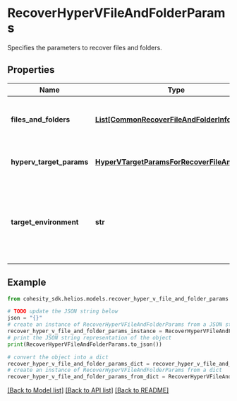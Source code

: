 # RecoverHyperVFileAndFolderParams

Specifies the parameters to recover files and folders.

## Properties

Name | Type | Description | Notes
------------ | ------------- | ------------- | -------------
**files_and_folders** | [**List[CommonRecoverFileAndFolderInfo]**](CommonRecoverFileAndFolderInfo.md) | Specifies the info about the files and folders to be recovered. | 
**hyperv_target_params** | [**HyperVTargetParamsForRecoverFileAndFolder**](HyperVTargetParamsForRecoverFileAndFolder.md) | Specifies the parameters to recover to a HyperV target. | [optional] 
**target_environment** | **str** | Specifies the environment of the recovery target. The corresponding params below must be filled out. | 

## Example

```python
from cohesity_sdk.helios.models.recover_hyper_v_file_and_folder_params import RecoverHyperVFileAndFolderParams

# TODO update the JSON string below
json = "{}"
# create an instance of RecoverHyperVFileAndFolderParams from a JSON string
recover_hyper_v_file_and_folder_params_instance = RecoverHyperVFileAndFolderParams.from_json(json)
# print the JSON string representation of the object
print(RecoverHyperVFileAndFolderParams.to_json())

# convert the object into a dict
recover_hyper_v_file_and_folder_params_dict = recover_hyper_v_file_and_folder_params_instance.to_dict()
# create an instance of RecoverHyperVFileAndFolderParams from a dict
recover_hyper_v_file_and_folder_params_from_dict = RecoverHyperVFileAndFolderParams.from_dict(recover_hyper_v_file_and_folder_params_dict)
```
[[Back to Model list]](../README.md#documentation-for-models) [[Back to API list]](../README.md#documentation-for-api-endpoints) [[Back to README]](../README.md)


